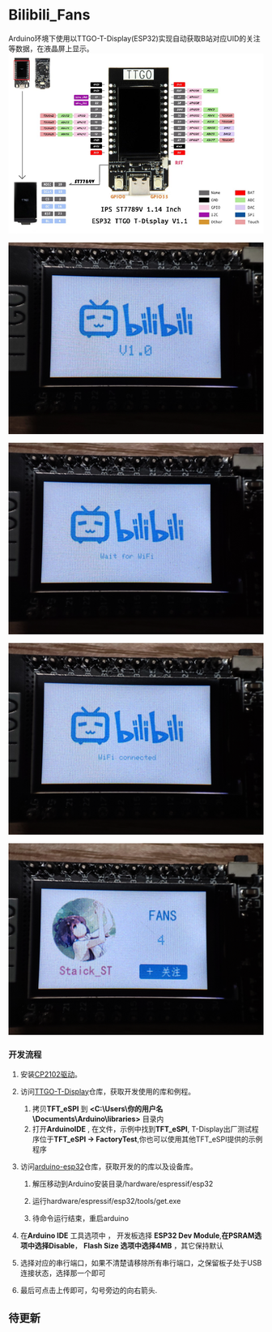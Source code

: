 # Bilibili_Fans
Arduino环境下使用以TTGO-T-Display(ESP32)实现自动获取B站对应UID的关注等数据，在液晶屏上显示。
![ttgo](images/ttgo.jpg)

![01](images/begin.jpg)

![02](images/connecting.jpg)

![03](images/connected.jpg)

![04](images/fans.jpg)

### 开发流程

1. 安装[CP2102驱动](https://www.silabs.com/developers/usb-to-uart-bridge-vcp-drivers)。

2. 访问[TTGO-T-Display](https://github.com/Xinyuan-LilyGO/TTGO-T-Display)仓库，获取开发使用的库和例程。

   1. 拷贝**TFT_eSPI** 到 **<C:\Users\你的用户名\Documents\Arduino\libraries>** 目录内
   2. 打开**ArduinoIDE** , 在文件，示例中找到**TFT_eSPI**, T-Display出厂测试程序位于**TFT_eSPI -> FactoryTest**,你也可以使用其他TFT_eSPI提供的示例程序

3. 访问[arduino-esp32](https://github.com/espressif/arduino-esp32)仓库，获取开发的的库以及设备库。

   1. 解压移动到Arduino安装目录/hardware/espressif/esp32

   2. 运行hardware/espressif/esp32/tools/get.exe

   3. 待命令运行结束，重启arduino

4. 在**Arduino IDE** 工具选项中 ， 开发板选择 **ESP32 Dev Module**,**在PSRAM选项中选择Disable**， **Flash Size 选项中选择4MB** ，其它保持默认
5. 选择对应的串行端口，如果不清楚请移除所有串行端口，之保留板子处于USB连接状态，选择那一个即可
6. 最后可点击上传即可，勾号旁边的向右箭头.

## 待更新


